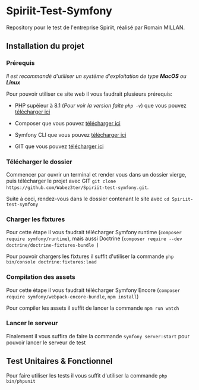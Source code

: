 
# Spiriit-Test-Symfony
Repository pour le test de l'entreprise Spiriit, réalisé par Romain MILLAN.

## Installation du projet

### Prérequis
*Il est recommandé d'utiliser un système d'exploitation de type **MacOS** ou **Linux***

Pour pouvoir utiliser ce site web il vous faudrait plusieurs prérequis:
- PHP supéieur à 8.1 (*Pour voir la version faite `php -v`*) que vous pouvez [télécharger ici](https://www.php.net/downloads)

- Composer que vous pouvez [télécharger ici](https://getcomposer.org/)

- Symfony CLI que vous pouvez [télécharger ici](https://symfony.com/download)
- GIT que vous pouvez [télécharger ici](https://git-scm.com/downloads)


### Télécharger le dossier
Commencer par ouvrir un terminal et render vous dans un dossier vierge, puis télécharger le projet avec GIT `git clone https://github.com/Wabez3ter/Spiriit-test-symfony.git`.

Suite à ceci, rendez-vous dans le dossier contenant le site avec `cd Spiriit-test-symfony`


### Charger les fixtures
Pour cette étape il vous faudrait télécharger Symfony runtime (`composer require symfony/runtime`), mais aussi Doctrine (`composer require --dev doctrine/doctrine-fixtures-bundle
`) 

Pour pouvoir chargers les fixtures il suffit d'utiliser la commande `php bin/console doctrine:fixtures:load`


### Compilation des assets
Pour cette étape il vous faudrait télécharger Symfony Encore (`composer require symfony/webpack-encore-bundle`, `npm install`)

Pour compiler les assets il suffit de lancer la commande `npm run watch`


### Lancer le serveur
Finalement il vous suffira de faire la commande `symfony server:start` pour pouvoir lancer le serveur de test


## Test Unitaires & Fonctionnel
Pour faire utiliser les tests il vous suffit d'utiliser la commande `php bin/phpunit`